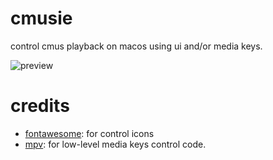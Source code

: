 # cmusie

control cmus playback on macos using ui and/or media keys.

![preview](https://raw.githubusercontent.com/nkanaev/cmusie/master/assets/preview.jpg)

# credits

* [fontawesome]: for control icons
* [mpv]: for low-level media keys control code.

[fontawesome]: http://fontawesome.com/
[mpv]: https://github.com/mpv-player/mpv
